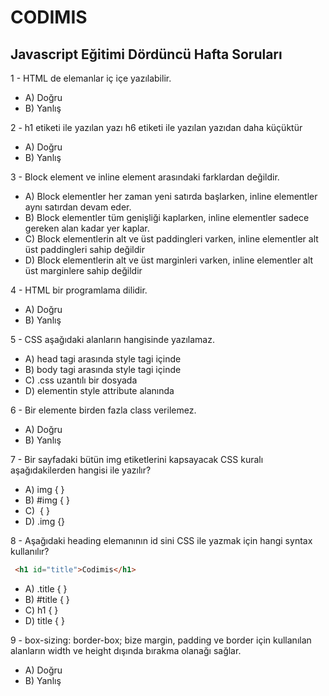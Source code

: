 # CODIMIS 
## Javascript Eğitimi Dördüncü Hafta Soruları
1 - HTML de elemanlar iç içe yazılabilir. 
* A) Doğru 
* B) Yanlış
  
2 - h1 etiketi ile yazılan yazı h6 etiketi ile yazılan yazıdan daha küçüktür 
* A) Doğru 
* B) Yanlış
  
3 - Block element ve inline element arasındaki farklardan değildir. 
* A) Block elementler her zaman yeni satırda başlarken, inline elementler aynı satırdan devam eder.
* B) Block elementler tüm genişliği kaplarken, inline elementler sadece gereken alan kadar yer kaplar. 
* C) Block elementlerin alt ve üst paddingleri varken, inline elementler alt üst paddingleri sahip değildir
* D) Block elementlerin alt ve üst marginleri varken, inline elementler alt üst marginlere sahip değildir

4 - HTML bir programlama dilidir. 
* A) Doğru 
* B) Yanlış

5 - CSS aşağıdaki alanların hangisinde yazılamaz. 
* A) head tagi arasında style tagi içinde 
* B) body tagi arasında style tagi içinde 
* C) .css uzantılı bir dosyada 
* D) elementin style attribute alanında

6 - Bir elemente birden fazla class verilemez. 
* A) Doğru 
* B) Yanlış

7 - Bir sayfadaki bütün img etiketlerini kapsayacak CSS kuralı aşağıdakilerden hangisi ile yazılır?
* A) img { }
* B) #img { }
* C) <img> { }
* D) .img {}

8 - Aşağıdaki heading elemanının id sini CSS ile yazmak için hangi syntax kullanılır?
```html
 <h1 id="title">Codimis</h1>
 ```
* A) .title { }
* B) #title { }
* C) h1 { }
* D) title { }

9 - box-sizing: border-box; bize margin, padding ve border için kullanılan alanların width ve height dışında bırakma olanağı sağlar.  
* A) Doğru 
* B) Yanlış
